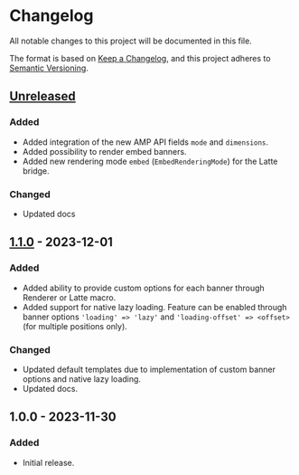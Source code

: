 # Changelog

All notable changes to this project will be documented in this file.

The format is based on [Keep a Changelog](https://keepachangelog.com/en/1.0.0/),
and this project adheres to [Semantic Versioning](https://semver.org/spec/v2.0.0.html).

## [Unreleased]
### Added
- Added integration of the new AMP API fields `mode` and `dimensions`.
- Added possibility to render embed banners.
- Added new rendering mode `embed` (`EmbedRenderingMode`) for the Latte bridge.

### Changed
- Updated docs

## [1.1.0] - 2023-12-01
### Added
- Added ability to provide custom options for each banner through Renderer or Latte macro.
- Added support for native lazy loading. Feature can be enabled through banner options `'loading' => 'lazy'` and `'loading-offset' => <offset>` (for multiple positions only).

### Changed
- Updated default templates due to implementation of custom banner options and native lazy loading.
- Updated docs.

## 1.0.0 - 2023-11-30
### Added

- Initial release.

[Unreleased]: https://github.com/68publishers/amp-client-js/compare/v1.1.0...HEAD
[1.1.0]: https://github.com/68publishers/amp-client-php/compare/v1.0.0...v1.1.0
